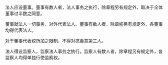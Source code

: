 法人应设董事。董事有数人者，法人事务之执行，除章程另有规定外，取决于全体董事过半数之同意。

董事就法人一切事务，对外代表法人。董事有数人者，除章程另有规定外，各董事均得代表法人。

对于董事代表权所加之限制，不得对抗善意第三人。

法人得设监察人，监察法人事务之执行。监察人有数人者，除章程另有规定外，各监察人均得单独行使监察权。